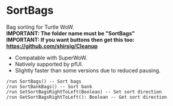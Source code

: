 # SortBags
Bag sorting for Turtle WoW.<br/>
__IMPORTANT: The folder name must be "SortBags"__<br/>
__IMPORTANT: If you want buttons then get this too: https://github.com/shirsig/Cleanup__

* Compatable with SuperWoW.  
* Natively supported by pfUI.  
* Slightly faster than some versions due to reduced pausing.  

```
/run SortBags() -- Sort bags
/run SortBankBags() -- Sort bank
/run SetSortBagsRightToLeft(Boolean) -- Set sort direction
/run GetSortBagsRightToLeft(): Boolean -- Get sort direction
```
